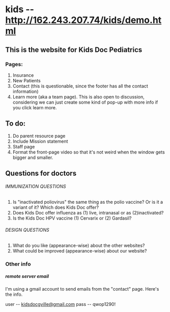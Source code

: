 kids -- http://162.243.207.74/kids/demo.html
====

## This is the website for Kids Doc Pediatrics

### Pages:
1. Insurance
2. New Patients
3. Contact (this is questionable, since the footer has all the contact information)
4. Learn more (aka a team page). This is also open to discussion, considering we can just create some kind of pop-up with more info if you click learn more.

## To do:

1. Do parent resource page
1. Include Mission statement
1. Staff page
1. Format the front-page video so that it's not weird when the window gets bigger and smaller.

## Questions for doctors

###### IMMUNIZATION QUESTIONS
1. Is "inactivated poliovirus" the same thing as the polio vaccine? Or is it a variant of it? Which does Kids Doc offer?
1. Does Kids Doc offer influenza as (1) live, intranasal or as (2)inactivated?
1. Is the Kids Doc HPV vaccine (1) Cervarix or (2) Gardasil?

###### DESIGN QUESTIONS
1. What do you like (appearance-wise) about the other websites?
1. What could be improved (appearance-wise) about our website?

### Other info

##### remote server email

I'm using a gmail account to send emails from the "contact" page. Here's the info.

user -- kidsdocgville@gmail.com
pass -- qwop1290!
